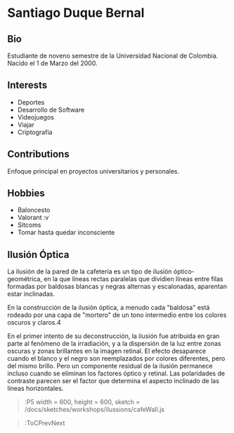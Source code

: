 # Santiago Duque Bernal

## Bio
Estudiante de noveno semestre de la Universidad Nacional de Colombia. Nacido el 1 de Marzo del 2000.
## Interests

* Deportes
* Desarrollo de Software
* Videojuegos
* Viajar
* Criptografía

## Contributions

Enfoque principal en proyectos universitarios y personales.

## Hobbies

* Baloncesto
* Valorant :v
* Sitcoms
* Tomar hasta quedar inconsciente

## Ilusión Óptica

La ilusión de la pared de la cafetería es un tipo de ilusión óptico-geométrica, en la que líneas rectas paralelas que dividien líneas entre filas formadas por baldosas blancas y negras alternas y escalonadas, aparentan estar inclinadas.

En la construcción de la ilusión óptica, a menudo cada "baldosa" está rodeado por una capa de "mortero" de un tono intermedio entre los colores oscuros y claros.4​

En el primer intento de su deconstrucción, la ilusión fue atribuida en gran parte al fenómeno de la irradiación, y a la dispersión de la luz entre zonas oscuras y zonas brillantes en la imagen retinal.​ El efecto desaparece cuando el blanco y el negro son reemplazados por colores diferentes, pero del mismo brillo.​ Pero un componente residual de la ilusión permanece incluso cuando se eliminan los factores óptico y retinal. Las polaridades de contraste parecen ser el factor que determina el aspecto inclinado de las líneas horizontales.


> :P5 width = 600, height = 600, sketch = /docs/sketches/workshops/ilussions/cafeWall.js

> :ToCPrevNext